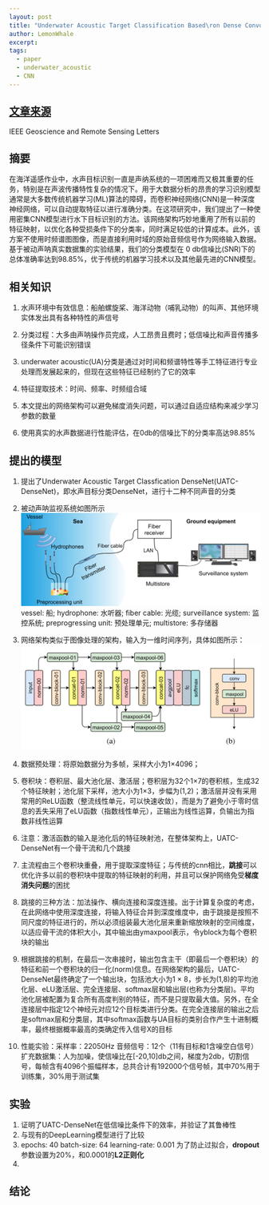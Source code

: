 ```yaml
---
layout: post
title: "Underwater Acoustic Target Classification Based\ron Dense Convolutional Neural Network"
author: LemonWhale
excerpt: 
tags:
  - paper
  - underwater_acoustic
  - CNN
---
```

## [文章来源](https://ieeexplore.ieee.org/document/9229102)
IEEE Geoscience and Remote Sensing Letters

## 摘要
在海洋遥感作业中，水声目标识别一直是声纳系统的一项困难而又极其重要的任务，特别是在声波传播特性复杂的情况下。用于大数据分析的昂贵的学习识别模型通常是大多数传统机器学习(ML)算法的障碍，而卷积神经网络(CNN)是一种深度神经网络，可以自动提取特征以进行准确分类。在这项研究中，我们提出了一种使用密集CNN模型进行水下目标识别的方法。该网络架构巧妙地重用了所有以前的特征映射，以优化各种受损条件下的分类率，同时满足较低的计算成本。此外，该方案不使用时频谱图图像，而是直接利用时域的原始音频信号作为网络输入数据。基于被动声呐真实数据集的实验结果，我们的分类模型在 0 db信噪比(SNR)下的总体准确率达到98.85%，优于传统的机器学习技术以及其他最先进的CNN模型。
## 相关知识
1. 水声环境中有效信息：船舶螺旋桨、海洋动物（哺乳动物）的叫声、其他环境实体发出具有各种特性的声信号

1. 分类过程：大多由声呐操作员完成，人工昂贵且费时；低信噪比和声音传播多径条件下可能识别错误

1. underwater acoustic(UA)分类是通过对时间和频谱特性等手工特征进行专业处理而发展起来的，但现在这些特征已经制约了它的效率

1. 特征提取技术：时间、频率、时频组合域

1. 本文提出的网络架构可以避免梯度消失问题，可以通过自适应结构来减少学习参数的数量

1. 使用真实的水声数据进行性能评估，在0db的信噪比下的分类率高达98.85%

## 提出的模型
1. 提出了Underwater Acoustic Target Classfication DenseNet(UATC-DenseNet)，即水声目标分类DenseNet，进行十二种不同声音的分类

1. 被动声呐监视系统如图所示![](/attachment/papers/Underwater_Acoustic_Target_Classification_Based_on_Dense_Convolutional_Neural_Network/被动声学检测系统.png)vessel: 船; hydrophone: 水听器; fiber cable: 光缆; surveillance system: 监控系统; preprogressing unit: 预处理单元; multistore: 多存储器

1. 网络架构类似于图像处理的架构，输入为一维时间序列，具体如图所示：![](/attachment/papers/Underwater_Acoustic_Target_Classification_Based_on_Dense_Convolutional_Neural_Network/网络架构.png)

1. 数据预处理：将原始数据分为多帧，采样大小为1×4096；

1. 卷积块：卷积层、最大池化层、激活层；卷积层为32个1×7的卷积核，生成32个特征映射；池化层下采样，池大小为1×3，步幅为(1,2)；激活层并没有采用常用的ReLU函数（整流线性单元，可以快速收敛），而是为了避免小于零时信息的丢失采用了eLU函数（指数线性单元），正输出为线性运算，负输出为指数非线性运算

1. 注意：激活函数的输入是池化后的特征映射池，在整体架构上，UATC-DenseNet有一个骨干流和几个跳接

1. 主流程由三个卷积块重叠，用于提取深度特征；与传统的cnn相比，**跳接**可以优化许多以前的卷积块中提取的特征映射的利用，并且可以保护网络免受**梯度消失问题**的困扰

1. 跳接的三种方法：加法操作、横向连接和深度连接。出于计算复杂度的考虑，在此网络中使用深度连接，将输入特征合并到深度维度中，由于跳接是按照不同尺度的特征进行的，所以必须组装最大池化层来重新缩放映射的空间维度，以适应骨干流的体积大小，其中输出由ymaxpool表示，令yblock为每个卷积块的输出

1. 根据跳接的机制，在最后一次串接时，输出包含主干（即最后一个卷积块）的特征和前一个卷积块的归一化(norm)信息。在网络架构的最后，UATC-DenseNet最终确定了一个输出块，包括池大小为1 × 8，步长为(1,8)的平均池化层、eLU激活层、完全连接层、softmax层和输出层(也称为分类层)。平均池化层被配置为复合所有高度判别的特征，而不是只提取最大值。另外，在全连接层中指定12个神经元对应12个目标类进行分类。在完全连接层的输出之后是softmax层和分类层，其中softmax函数与UA目标的类别合作产生十进制概率，最终根据概率最高的类确定传入信号X的目标

1. 性能实验：采样率：22050Hz 音频信号：12个（11有目标和1含噪空白信号）扩充数据集：人为加噪，使信噪比在[-20,10]db之间，梯度为2db，切割信号，每帧含有4096个振幅样本，总共合计有192000个信号帧，其中70%用于训练集，30%用于测试集

## 实验
1. 证明了UATC-DenseNet在低信噪比条件下的效率，并验证了其鲁棒性
2. 与现有的DeepLearning模型进行了比较
3. epochs: 40 batch-size: 64 learning-rate: 0.001 为了防止过拟合，**dropout**参数设置为20%，和0.0001的**L2正则化**
4. 
## 结论